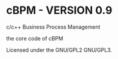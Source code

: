 # cBPM - VERSION 0.9
c/c++ Business Process Management

the core code of cBPM

Licensed under the GNU/GPL2 GNU/GPL3.
